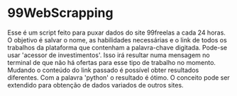 # 99WebScrapping
Esse é um script feito para puxar dados do site 99freelas a cada 24 horas. O objetivo é salvar o nome, as habilidades necessárias e o link de todos os trabalhos da plataforma que contenham a palavra-chave digitada. Pode-se usar 'acessor de investimentos'. Isso irá resultar numa mensagem no terminal de que não há ofertas para esse tipo de trabalho no momento. Mudando o conteúdo do link passado é possível obter resultados diferentes. Com a palavra 'python' o resultado é ótimo. O conceito pode ser extendido para obtenção de dados variados de outros sites.
